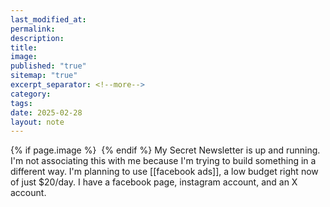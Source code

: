 ```yaml
---
last_modified_at: 
permalink: 
description: 
title: 
image: 
published: "true"
sitemap: "true"
excerpt_separator: <!--more-->
category: 
tags: 
date: 2025-02-28
layout: note
---
```



{% if page.image %} <img src="{{ page.image }}" alt=""> {% endif %}
My Secret Newsletter is up and running. I'm not associating this with me because I'm trying to build something in a different way. I'm planning to use [[facebook ads]], a low budget right now of just $20/day. 
I have a facebook page, instagram account, and an X account. 